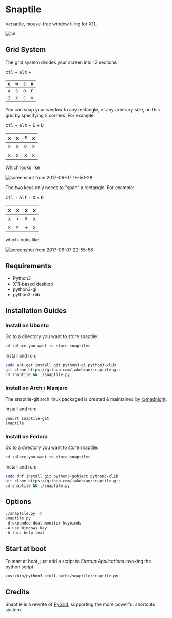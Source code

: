 # Snaptile

Versatile, mouse-free window tiling for X11.

![lol](https://user-images.githubusercontent.com/5866348/26905369-089db4d4-4bb5-11e7-90a8-96e39f278f1c.gif)

## Grid System

The grid system divides your screen into 12 sections

<kbd>ctl</kbd> + <kbd>alt</kbd> +


| <kbd>Q</kbd>| <kbd>W</kbd>| <kbd>E</kbd>| <kbd>R</kbd>|
|--|--|--|--|
| <kbd>A</kbd>| <kbd>S</kbd>| <kbd>D</kbd>| <kbd>F</kbd>|
| <kbd>Z</kbd>| <kbd>X</kbd>| <kbd>C</kbd>| <kbd>V</kbd>|

You can snap your window to any rectangle, of any arbitrary size, on this grid by specifying 2 corners. For example:

<kbd>ctl</kbd> + <kbd>alt</kbd> + <kbd>E</kbd> + <kbd>D</kbd>

| x | x | <kbd>E</kbd>| x |
|--|--|--|--|
| x | x | <kbd>D</kbd>| x |
| x | x |      x      | x |


Which looks like

![screenshot from 2017-06-07 18-50-28](https://user-images.githubusercontent.com/5866348/26905371-0b657a26-4bb5-11e7-9e0f-b3a56f5802a5.png)

The two keys only needs to "span" a rectangle. For example:

<kbd>ctl</kbd> + <kbd>alt</kbd> + <kbd>X</kbd> + <kbd>D</kbd>

| x | x |x | x |
|--|--|--|--|
| x | + | <kbd>D</kbd>| x |
| x | <kbd>X</kbd> |      +      | x |

which looks like

![screenshot from 2017-06-07 22-55-56](https://user-images.githubusercontent.com/5866348/26910417-b381baca-4bd4-11e7-9ff7-fff9262743e8.png)


## Requirements
* Python3
* X11-based desktop
* python3-gi
* python3-xlib

## Installation Guides

### Install on Ubuntu

Go to a directory you want to store snaptile:
```bash
cd <place-you-want-to-store-snaptile>
```

Install and run:
```bash
sudo apt-get install git python3-gi python3-xlib
git clone https://github.com/jakebian/snaptile.git
cd snaptile && ./snaptile.py
```

### Install on Arch / Manjaro

The snaptile-git arch linux packaged is created & maintained by [@madnight](https://github.com/madnight).

Install and run:
```bash
yaourt snaptile-git
snaptile
```

### Install on Fedora
Go to a directory you want to store snaptile:
```bash
cd <place-you-want-to-store-snaptile>
```

Install and run:
```bash
sudo dnf install git python3-gobject python3-xlib
git clone https://github.com/jakebian/snaptile.git
cd snaptile && ./snaptile.py
```

## Options
```bash
./snaptile.py -h
Snaptile.py
-d expanded dual-monitor keybinds
-W use Windows key
-h this help text
```
## Start at boot

To start at boot, just add a script to *Startup Applications* invoking the python script
```bash
/usr/bin/python3 <full-path>/snaptile/snaptile.py
```

## Credits
Snaptile is a rewrite of [PyGrid](https://github.com/pkkid/pygrid), supporting the more powerful shortcuts system.
